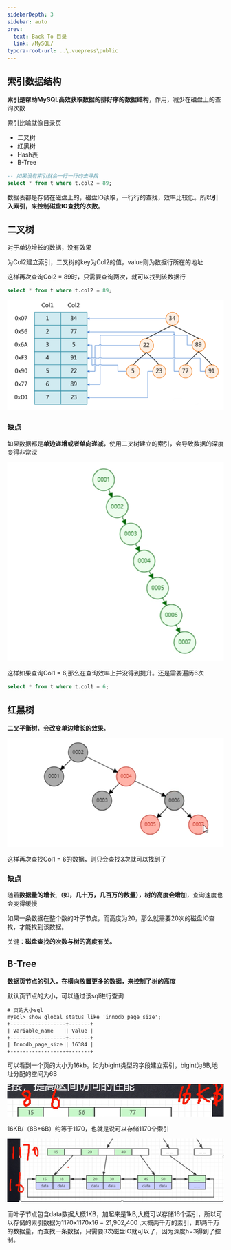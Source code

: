 ```yaml
---
sidebarDepth: 3
sidebar: auto
prev:
  text: Back To 目录
  link: /MySQL/
typora-root-url: ..\.vuepress\public
---
```


## 索引数据结构

**索引是帮助MySQL高效获取数据的排好序的数据结构**，作用，减少在磁盘上的查询次数

索引比喻就像目录页

- 二叉树
- 红黑树
- Hash表
- B-Tree

```sql
-- 如果没有索引就会一行一行的去寻找
select * from t where t.col2 = 89; 
```

数据表都是存储在磁盘上的，磁盘IO读取，一行行的查找，效率比较低。所以**引入索引，来控制磁盘IO查找的次数**。



## 二叉树

对于单边增长的数据，没有效果

为Col2建立索引，二叉树的key为Col2的值，value则为数据行所在的地址

这样再次查询Col2 = 89时，只需要查询两次，就可以找到该数据行

```sql
select * from t where t.col2 = 89; 
```

![image-20210519183353632](/images/MySQL/image-20210519183353632.png)

### 缺点

如果数据都是**单边递增或者单向递减**，使用二叉树建立的索引，会导致数据的深度变得非常深

![image-20211026164251738](/images/MySQL/image-20211026164251738.png)

这样如果查询Col1 = 6,那么在查询效率上并没得到提升。还是需要遍历6次

```sql
select * from t where t.col1 = 6; 
```

### 

## 红黑树

**二叉平衡树**，会**改变单边增长的效果**，

![image-20211026164550332](/images/MySQL/image-20211026164550332.png)

这样再次查找Col1 = 6的数据，则只会查找3次就可以找到了

### 缺点

随着**数据量的增长,（如，几十万，几百万的数量），树的高度会增加**，查询速度也会变得缓慢

如果一条数据在整个数的叶子节点，而高度为20，那么就需要20次的磁盘IO查找，才能找到该数据。

关键：**磁盘查找的次数与树的高度有关。**

## B-Tree

**数据页节点的引入，在横向放置更多的数据，来控制了树的高度**

默认页节点的大小，可以通过该sql进行查询

```mysql
# 页的大小sql
mysql> show global status like 'innodb_page_size';
+------------------+-------+
| Variable_name    | Value |
+------------------+-------+
| Innodb_page_size | 16384 |
+------------------+-------+
```

可以看到一个页的大小为16kb。如为bigint类型的字段建立索引，bigint为8B,地址分配的空间为6B



![image-20211026171434814](/images/MySQL/image-20211026171434814.png)

16KB/（8B+6B）约等于1170，也就是说可以存储1170个索引

![image-20211026172506634](/images/MySQL/image-20211026172506634.png)

而叶子节点包含data数据大概1KB，加起来是1kB,大概可以存储16个索引，所以可以存储的索引数据为1170x1170x16 = 21,902,400 ,大概两千万的索引，即两千万的数据量，而查找一条数据，只需要3次磁盘IO就可以了，因为深度h=3得到了控制。













